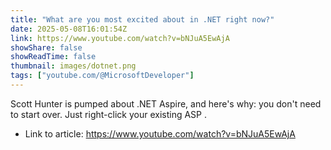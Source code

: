 ```yaml
---
title: "What are you most excited about in .NET right now?"
date: 2025-05-08T16:01:54Z
link: https://www.youtube.com/watch?v=bNJuA5EwAjA
showShare: false
showReadTime: false
thumbnail: images/dotnet.png
tags: ["youtube.com/@MicrosoftDeveloper"]
---
```

Scott Hunter is pumped about .NET Aspire, and here's why: you don't need to start over. Just right-click your existing ASP .

- Link to article: https://www.youtube.com/watch?v=bNJuA5EwAjA